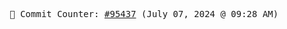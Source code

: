 <p align="center">
    <samp>
        📮 Commit Counter: <a href="https://github.com/Javascript-void0/Javascript-void0/commits/main">#95437</a> (July 07, 2024 @ 09:28 AM)
    </samp>
</p>